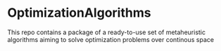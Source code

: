# OptimizationAlgorithms
This repo contains a package of a ready-to-use set of metaheuristic algorithms aiming to solve optimization problems over continous space
